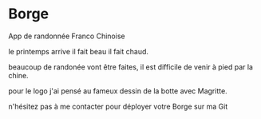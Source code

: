 # Borge
App de randonnée Franco Chinoise

le printemps arrive il fait beau il fait chaud.

beaucoup de randonée vont être faites,
il est difficile de venir à pied par la chine. 

pour le logo j'ai pensé au fameux dessin de la botte avec Magritte.

n'hésitez pas à me contacter pour déployer votre Borge sur ma Git
